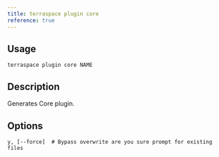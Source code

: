 ```yaml
---
title: terraspace plugin core
reference: true
---
```


## Usage

    terraspace plugin core NAME

## Description

Generates Core plugin.


## Options

```
y, [--force]  # Bypass overwrite are you sure prompt for existing files
```

